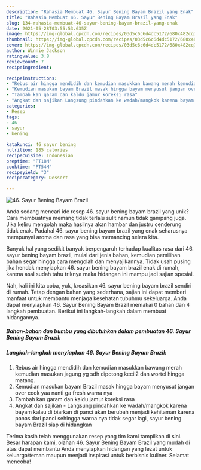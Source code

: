 ```yaml
---
description: "Rahasia Membuat 46. Sayur Bening Bayam Brazil yang Enak"
title: "Rahasia Membuat 46. Sayur Bening Bayam Brazil yang Enak"
slug: 134-rahasia-membuat-46-sayur-bening-bayam-brazil-yang-enak
date: 2021-05-28T03:55:53.635Z
image: https://img-global.cpcdn.com/recipes/03d5c6c6d4dc5172/680x482cq70/46-sayur-bening-bayam-brazil-foto-resep-utama.jpg
thumbnail: https://img-global.cpcdn.com/recipes/03d5c6c6d4dc5172/680x482cq70/46-sayur-bening-bayam-brazil-foto-resep-utama.jpg
cover: https://img-global.cpcdn.com/recipes/03d5c6c6d4dc5172/680x482cq70/46-sayur-bening-bayam-brazil-foto-resep-utama.jpg
author: Winnie Jackson
ratingvalue: 3.8
reviewcount: 7
recipeingredient:

recipeinstructions:
- "Rebus air hingga mendidih dan kemudian masukkan bawang merah kemudian masukan jagung yg sdh dipotong kecil2 dan wortel hingga matang."
- "Kemudian masukan bayam Brazil masak hingga bayam menyusut jangan over cook yaa nanti ga fresh warna nya"
- "Tambah kan garam dan kaldu jamur koreksi rasa"
- "Angkat dan sajikan Langsung pindahkan ke wadah/mangkok karena bayam kalau di biarkan di panci akan berubah menjadi kehitaman karena panas dari panci sehingga warna nya tidak segar lagi, sayur bening bayam Brazil siap di hidangkan"
categories:
- Resep
tags:
- 46
- sayur
- bening

katakunci: 46 sayur bening 
nutrition: 185 calories
recipecuisine: Indonesian
preptime: "PT18M"
cooktime: "PT54M"
recipeyield: "3"
recipecategory: Dessert

---
```



![46. Sayur Bening Bayam Brazil](https://img-global.cpcdn.com/recipes/03d5c6c6d4dc5172/680x482cq70/46-sayur-bening-bayam-brazil-foto-resep-utama.jpg)

Anda sedang mencari ide resep 46. sayur bening bayam brazil yang unik? Cara membuatnya memang tidak terlalu sulit namun tidak gampang juga. Jika keliru mengolah maka hasilnya akan hambar dan justru cenderung tidak enak. Padahal 46. sayur bening bayam brazil yang enak seharusnya mempunyai aroma dan rasa yang bisa memancing selera kita.



Banyak hal yang sedikit banyak berpengaruh terhadap kualitas rasa dari 46. sayur bening bayam brazil, mulai dari jenis bahan, kemudian pemilihan bahan segar hingga cara mengolah dan menyajikannya. Tidak usah pusing jika hendak menyiapkan 46. sayur bening bayam brazil enak di rumah, karena asal sudah tahu triknya maka hidangan ini mampu jadi sajian spesial.


Nah, kali ini kita coba, yuk, kreasikan 46. sayur bening bayam brazil sendiri di rumah. Tetap dengan bahan yang sederhana, sajian ini dapat memberi manfaat untuk membantu menjaga kesehatan tubuhmu sekeluarga. Anda dapat menyiapkan 46. Sayur Bening Bayam Brazil memakai 0 bahan dan 4 langkah pembuatan. Berikut ini langkah-langkah dalam membuat hidangannya.

<!--inarticleads1-->

##### Bahan-bahan dan bumbu yang dibutuhkan dalam pembuatan 46. Sayur Bening Bayam Brazil:





<!--inarticleads2-->

##### Langkah-langkah menyiapkan 46. Sayur Bening Bayam Brazil:

1. Rebus air hingga mendidih dan kemudian masukkan bawang merah kemudian masukan jagung yg sdh dipotong kecil2 dan wortel hingga matang.
1. Kemudian masukan bayam Brazil masak hingga bayam menyusut jangan over cook yaa nanti ga fresh warna nya
1. Tambah kan garam dan kaldu jamur koreksi rasa
1. Angkat dan sajikan - Langsung pindahkan ke wadah/mangkok karena bayam kalau di biarkan di panci akan berubah menjadi kehitaman karena panas dari panci sehingga warna nya tidak segar lagi, sayur bening bayam Brazil siap di hidangkan




Terima kasih telah menggunakan resep yang tim kami tampilkan di sini. Besar harapan kami, olahan 46. Sayur Bening Bayam Brazil yang mudah di atas dapat membantu Anda menyiapkan hidangan yang lezat untuk keluarga/teman maupun menjadi inspirasi untuk berbisnis kuliner. Selamat mencoba!
